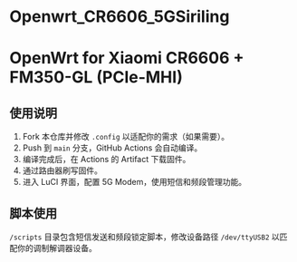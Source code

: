 # Openwrt_CR6606_5GSiriling
# OpenWrt for Xiaomi CR6606 + FM350-GL (PCIe-MHI)

## 使用说明

1. Fork 本仓库并修改 `.config` 以适配你的需求（如果需要）。
2. Push 到 `main` 分支，GitHub Actions 会自动编译。
3. 编译完成后，在 Actions 的 Artifact 下载固件。
4. 通过路由器刷写固件。
5. 进入 LuCI 界面，配置 5G Modem，使用短信和频段管理功能。

## 脚本使用

`/scripts` 目录包含短信发送和频段锁定脚本，修改设备路径 `/dev/ttyUSB2` 以匹配你的调制解调器设备。
